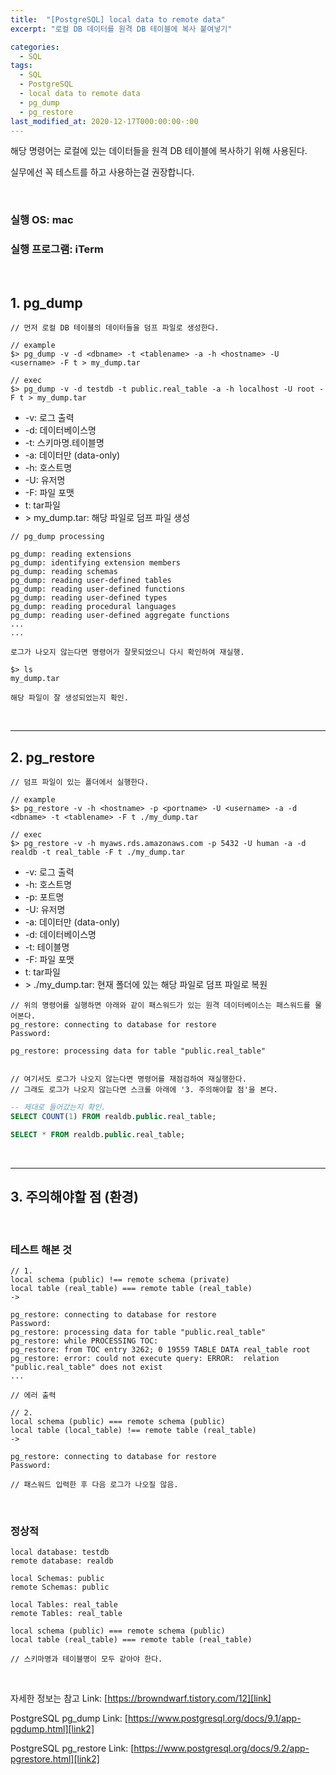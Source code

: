 ```yaml
---
title:  "[PostgreSQL] local data to remote data"
excerpt: "로컬 DB 데이터를 원격 DB 테이블에 복사 붙여넣기"

categories:
  - SQL
tags:
  - SQL
  - PostgreSQL
  - local data to remote data
  - pg_dump
  - pg_restore
last_modified_at: 2020-12-17T000:00:00-:00
---
```


해당 명령어는 로컬에 있는 데이터들을 원격 DB 테이블에 복사하기 위해 사용된다.

실무에선 꼭 테스트를 하고 사용하는걸 권장합니다.

<br/>

### 실행 OS: mac
### 실행 프로그램: iTerm

<br/>

## 1. pg_dump

```
// 먼저 로컬 DB 테이블의 데이터들을 덤프 파일로 생성한다.

// example
$> pg_dump -v -d <dbname> -t <tablename> -a -h <hostname> -U <username> -F t > my_dump.tar

// exec
$> pg_dump -v -d testdb -t public.real_table -a -h localhost -U root -F t > my_dump.tar
```

- -v: 로그 출력
- -d: 데이터베이스명
- -t: 스키마명.테이블명
- -a: 데이터만 (data-only)
- -h: 호스트명
- -U: 유저명
- -F: 파일 포맷
- t: tar파일
- \> my_dump.tar: 해당 파일로 덤프 파일 생성

```
// pg_dump processing

pg_dump: reading extensions
pg_dump: identifying extension members
pg_dump: reading schemas
pg_dump: reading user-defined tables
pg_dump: reading user-defined functions
pg_dump: reading user-defined types
pg_dump: reading procedural languages
pg_dump: reading user-defined aggregate functions
...
...

로그가 나오지 않는다면 명령어가 잘못되었으니 다시 확인하여 재실행.
```

```
$> ls
my_dump.tar

해당 파일이 잘 생성되었는지 확인.
```

<br/>

---

## 2. pg_restore

```
// 덤프 파일이 있는 폴더에서 실행한다.

// example
$> pg_restore -v -h <hostname> -p <portname> -U <username> -a -d <dbname> -t <tablename> -F t ./my_dump.tar

// exec
$> pg_restore -v -h myaws.rds.amazonaws.com -p 5432 -U human -a -d realdb -t real_table -F t ./my_dump.tar
```

- -v: 로그 출력
- -h: 호스트명
- -p: 포트명
- -U: 유저명
- -a: 데이터만 (data-only)
- -d: 데이터베이스명
- -t: 테이블명
- -F: 파일 포맷
- t: tar파일
- \> ./my_dump.tar: 현재 폴더에 있는 해당 파일로 덤프 파일로 복원



```
// 위의 명령어를 실행하면 아래와 같이 패스워드가 있는 원격 데이터베이스는 패스워드를 물어본다.
pg_restore: connecting to database for restore
Password:

pg_restore: processing data for table "public.real_table"


// 여기서도 로그가 나오지 않는다면 명령어를 재점검하여 재실행한다.
// 그래도 로그가 나오지 않는다면 스크롤 아래에 '3. 주의해야할 점'을 본다.
```

```sql
-- 제대로 들어갔는지 확인.
SELECT COUNT(1) FROM realdb.public.real_table;

SELECT * FROM realdb.public.real_table;
```

<br/>

---

## 3. 주의해야할 점 (환경)

<br/>

### 테스트 해본 것

```
// 1.
local schema (public) !== remote schema (private)
local table (real_table) === remote table (real_table)
->

pg_restore: connecting to database for restore
Password:
pg_restore: processing data for table "public.real_table"
pg_restore: while PROCESSING TOC:
pg_restore: from TOC entry 3262; 0 19559 TABLE DATA real_table root
pg_restore: error: could not execute query: ERROR:  relation "public.real_table" does not exist
...

// 에러 출력
```

```
// 2.
local schema (public) === remote schema (public)
local table (local_table) !== remote table (real_table)
->

pg_restore: connecting to database for restore
Password:

// 패스워드 입력한 후 다음 로그가 나오질 않음.
```

<br/>

### 정상적

```
local database: testdb
remote database: realdb

local Schemas: public
remote Schemas: public

local Tables: real_table
remote Tables: real_table

local schema (public) === remote schema (public)
local table (real_table) === remote table (real_table)

// 스키마명과 테이블명이 모두 같아야 한다.
```

<br/>


자세한 정보는
참고 Link: [https://browndwarf.tistory.com/12][link]

[link]: https://browndwarf.tistory.com/12 "Go"

PostgreSQL pg_dump Link: [https://www.postgresql.org/docs/9.1/app-pgdump.html][link2]

[link2]: https://www.postgresql.org/docs/9.1/app-pgdump.html "Go"

PostgreSQL pg_restore Link: [https://www.postgresql.org/docs/9.2/app-pgrestore.html][link2]

[link2]: https://www.postgresql.org/docs/9.2/app-pgrestore.html "Go"